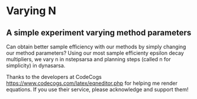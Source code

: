 # Varying N
## A simple experiment varying method parameters

Can obtain better sample efficiency with our methods by simply changing our method parameters? Using our most sample efficienty epsilon decay multipliers, we vary n in nstepsarsa and planning steps (called n for simplicity) in dynasarsa.



Thanks to the developers at CodeCogs https://www.codecogs.com/latex/eqneditor.php for helping me render equations. If you use their service, please acknowledge and support them!
